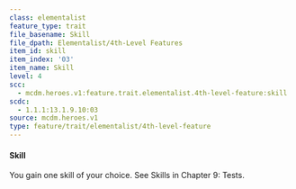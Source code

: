 ```yaml
---
class: elementalist
feature_type: trait
file_basename: Skill
file_dpath: Elementalist/4th-Level Features
item_id: skill
item_index: '03'
item_name: Skill
level: 4
scc:
  - mcdm.heroes.v1:feature.trait.elementalist.4th-level-feature:skill
scdc:
  - 1.1.1:13.1.9.10:03
source: mcdm.heroes.v1
type: feature/trait/elementalist/4th-level-feature
---
```


#### Skill

You gain one skill of your choice. See Skills in Chapter 9: Tests.
